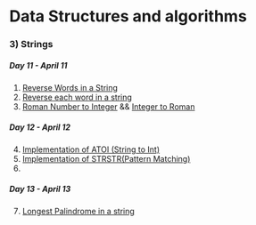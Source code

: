 
# Data Structures and algorithms
### 3) Strings
##### Day 11 - April 11
1. [Reverse Words in a String](https://github.com/Rani-dha/DSA/tree/master/3%20Strings/1%20Reverse%20words%20in%20a%20string)
2. [Reverse each word in a string](https://github.com/Rani-dha/DSA/tree/master/3%20Strings/2%20Reverse%20each%20word%20in%20a%20string)
3. [Roman Number to Integer](https://github.com/Rani-dha/DSA/tree/master/3%20Strings/Integer%20to%20Roman) &&  [Integer to Roman]()

##### Day 12 - April 12
4. [Implementation of ATOI (String to Int)](https://github.com/Rani-dha/DSA/tree/master/3%20Strings/4%20Implementation%20of%20ATOI%20(String%20to%20Int))
5. [Implementation of STRSTR(Pattern Matching)](https://github.com/Rani-dha/DSA/tree/master/3%20Strings/5%20Implementation%20of%20STRSTR)
6. []()

##### Day 13 - April 13
7. [Longest Palindrome in a string]()


